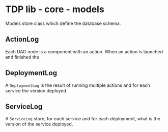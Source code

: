 # TDP lib - core - models

Models store class which define the database schema.

## ActionLog

Each DAG node is a component with an action. When an action is launched and finished the 

## DeploymentLog

A `DeploymentLog` is the result of running multiple actions and for each service the version deployed.

## ServiceLog

A `ServiceLog` store, for each service and for each deployment, what is the version of the service deployed.
